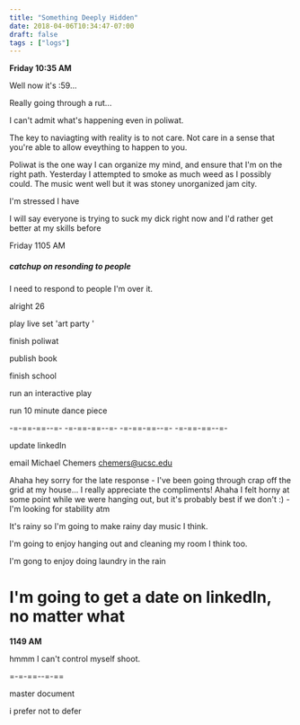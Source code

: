 ```yaml
---
title: "Something Deeply Hidden"
date: 2018-04-06T10:34:47-07:00
draft: false
tags : ["logs"]
---
```


**Friday 10:35 AM**

Well now it's :59...

Really going through a rut...

I can't admit what's happening even in poliwat.

The key to naviagting with reality is to not care. Not care in a sense that you're able to allow eveything to happen to you.

Poliwat is the one way I can organize my mind, and ensure that I'm on the right path. Yesterday I attempted to smoke as much weed as I possibly could. The music went well but it was stoney unorganized jam city.  


I'm stressed I have


I will say everyone is trying to suck my dick right now and I'd rather get better at my skills before



Friday 1105 AM

##### catchup on resonding to people

I need to respond to people I'm over it.

alright 26

play live set 'art party '

finish poliwat

publish book

finish school

run an interactive play

run 10 minute dance piece

-=-==-==--=- -=-==-==--=- -=-==-==--=- -=-==-==--=-

update linkedIn

email Michael Chemers
chemers@ucsc.edu

Ahaha hey sorry for the late response - I've been going through crap off the grid at my house... I really appreciate the compliments! Ahaha I felt horny at some point while we were hanging out, but it's probably best if we don't :) - I'm looking for stability atm  


It's rainy so I'm going to make rainy day music I think.

I'm going to enjoy hanging out and cleaning my room I think too.

I'm gong to enjoy doing laundry in the rain


# I'm going to get a date on linkedIn, no matter what



**1149 AM**

hmmm I can't control myself shoot.



=-=-==--=-==


master document

i prefer not to defer
